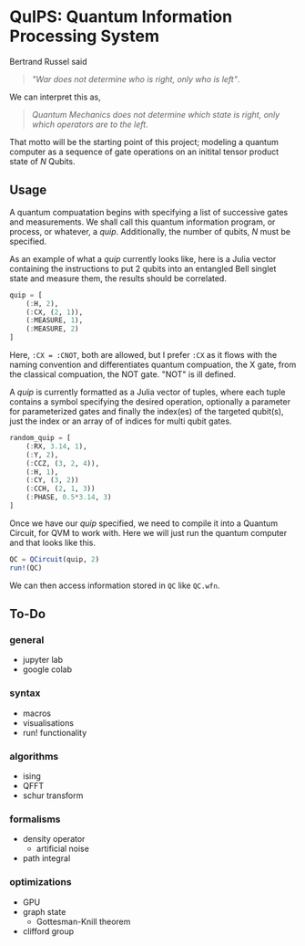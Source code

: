 # QuIPS: Quantum Information Processing System

Bertrand Russel said

>*"War does not determine who is right, only who is left"*.

We can interpret this as, 

>*Quantum Mechanics does not determine which state is right, only which operators are to the left*.

That motto will be the starting point of this project; modeling a quantum computer as a sequence of gate operations on an initital tensor product state of *N* Qubits.

## Usage

A quantum compuatation begins with specifying a list of successive gates and measurements.  We shall call this quantum information program, or process, or whatever, a *quip*. Additionally, the number of qubits, *N* must be specified. 

As an example of what a *quip* currently looks like, here is a Julia vector containing the instructions to put 2 qubits into an entangled Bell singlet state and measure them, the results should be correlated.

```julia
quip = [
    (:H, 2),
    (:CX, (2, 1)),
    (:MEASURE, 1),
    (:MEASURE, 2)
]
```

Here, `:CX = :CNOT`, both are allowed, but I prefer `:CX` as it flows with the naming convention and differentiates quantum compuation, the X gate, from the classical compuation, the NOT gate. "NOT" is ill defined.

A *quip* is currently formatted as a Julia vector of tuples, where each tuple contains a symbol specifying the desired operation, optionally a parameter for parameterized gates and finally the index(es) of the targeted qubit(s), just the index or an array of of indices for multi qubit gates.

```julia
random_quip = [
    (:RX, 3.14, 1),
    (:Y, 2),
    (:CCZ, (3, 2, 4)),
    (:H, 1),
    (:CY, (3, 2))
    (:CCH, (2, 1, 3))
    (:PHASE, 0.5*3.14, 3)
]
```

Once we have our *quip* specified, we need to compile it into a Quantum Circuit, for QVM to work with.  Here we will just run the quantum computer and that looks like this.

```julia
QC = QCircuit(quip, 2)
run!(QC)
```

We can then access information stored in `QC` like `QC.wfn`.

## To-Do

### general
* jupyter lab 
* google colab

### syntax
* macros
* visualisations
* run! functionality

### algorithms 
* ising
* QFFT
* schur transform

### formalisms
* density operator
  * artificial noise
* path integral
  
### optimizations
* GPU
* graph state
  * Gottesman-Knill theorem
* clifford group


